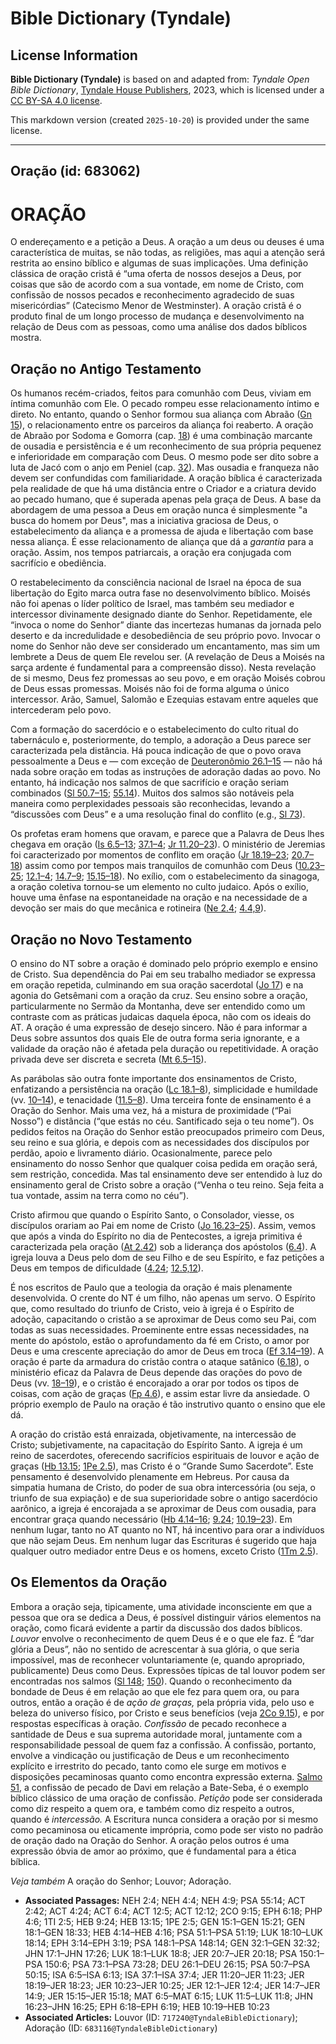 # Bible Dictionary (Tyndale)

## License Information

**Bible Dictionary (Tyndale)** is based on and adapted from: _Tyndale Open Bible Dictionary_, [Tyndale House Publishers](https://tyndaleopenresources.com/), 2023, which is licensed under a [CC BY-SA 4.0 license](https://creativecommons.org/licenses/by-sa/4.0/legalcode.en).

This markdown version (created `2025-10-20`) is provided under the same license.



--------------------------------

## Oração (id: 683062)

ORAÇÃO
======

O endereçamento e a petição a Deus. A oração a um deus ou deuses é uma característica de muitas, se não todas, as religiões, mas aqui a atenção será restrita ao ensino bíblico e algumas de suas implicações. Uma definição clássica de oração cristã é “uma oferta de nossos desejos a Deus, por coisas que são de acordo com a sua vontade, em nome de Cristo, com confissão de nossos pecados e reconhecimento agradecido de suas misericórdias” (Catecismo Menor de Westminster). A oração cristã é o produto final de um longo processo de mudança e desenvolvimento na relação de Deus com as pessoas, como uma análise dos dados bíblicos mostra.

Oração no Antigo Testamento
---------------------------

Os humanos recém\-criados, feitos para comunhão com Deus, viviam em íntima comunhão com Ele. O pecado rompeu esse relacionamento íntimo e direto. No entanto, quando o Senhor formou sua aliança com Abraão ([Gn 15](https://ref.ly/Gen15:1-Gen15:21)), o relacionamento entre os parceiros da aliança foi reaberto. A oração de Abraão por Sodoma e Gomorra (cap. [18](https://ref.ly/Gen18:1-Gen18:33)) é uma combinação marcante de ousadia e persistência e é um reconhecimento de sua própria pequenez e inferioridade em comparação com Deus. O mesmo pode ser dito sobre a luta de Jacó com o anjo em Peniel (cap. [32](https://ref.ly/Gen32:1-Gen32:32)). Mas ousadia e franqueza não devem ser confundidas com familiaridade. A oração bíblica é caracterizada pela realidade de que há uma distância entre o Criador e a criatura devido ao pecado humano, que é superada apenas pela graça de Deus. A base da abordagem de uma pessoa a Deus em oração nunca é simplesmente "a busca do homem por Deus", mas a iniciativa graciosa de Deus, o estabelecimento da aliança e a promessa de ajuda e libertação com base nessa aliança. É esse relacionamento de aliança que dá a *garantia* para a oração. Assim, nos tempos patriarcais, a oração era conjugada com sacrifício e obediência.

O restabelecimento da consciência nacional de Israel na época de sua libertação do Egito marca outra fase no desenvolvimento bíblico. Moisés não foi apenas o líder político de Israel, mas também seu mediador e intercessor divinamente designado diante do Senhor. Repetidamente, ele “invoca o nome do Senhor” diante das incertezas humanas da jornada pelo deserto e da incredulidade e desobediência de seu próprio povo. Invocar o nome do Senhor não deve ser considerado um encantamento, mas sim um lembrete a Deus de quem Ele revelou ser. (A revelação de Deus a Moisés na sarça ardente é fundamental para a compreensão disso). Nesta revelação de si mesmo, Deus fez promessas ao seu povo, e em oração Moisés cobrou de Deus essas promessas. Moisés não foi de forma alguma o único intercessor. Arão, Samuel, Salomão e Ezequias estavam entre aqueles que intercederam pelo povo.

Com a formação do sacerdócio e o estabelecimento do culto ritual do tabernáculo e, posteriormente, do templo, a adoração a Deus parece ser caracterizada pela distância. Há pouca indicação de que o povo orava pessoalmente a Deus e — com exceção de [Deuteronômio 26\.1–15](https://ref.ly/Deut26:1-Deut26:15) — não há nada sobre oração em todas as instruções de adoração dadas ao povo. No entanto, há indicação nos salmos de que sacrifício e oração seriam combinados ([Sl 50\.7–15](https://ref.ly/Ps50:7-Ps50:15); [55\.14](https://ref.ly/Ps55:14)). Muitos dos salmos são notáveis pela maneira como perplexidades pessoais são reconhecidas, levando a “discussões com Deus” e a uma resolução final do conflito (e.g., [Sl 73](https://ref.ly/Ps73:1-Ps73:28)).

Os profetas eram homens que oravam, e parece que a Palavra de Deus lhes chegava em oração ([Is 6\.5–13](https://ref.ly/Isa6:5-Isa6:13); [37\.1–4](https://ref.ly/Isa37:1-Isa37:4); [Jr 11\.20–23](https://ref.ly/Jer11:20-Jer11:23)). O ministério de Jeremias foi caracterizado por momentos de conflito em oração ([Jr 18\.19–23](https://ref.ly/Jer18:19-Jer18:23); [20\.7–18](https://ref.ly/Jer20:7-Jer20:18)) assim como por tempos mais tranquilos de comunhão com Deus ([10\.23–25](https://ref.ly/Jer10:23-Jer10:25); [12\.1–4](https://ref.ly/Jer12:1-Jer12:4); [14\.7–9](https://ref.ly/Jer14:7-Jer14:9); [15\.15–18](https://ref.ly/Jer15:15-Jer15:18)). No exílio, com o estabelecimento da sinagoga, a oração coletiva tornou\-se um elemento no culto judaico. Após o exílio, houve uma ênfase na espontaneidade na oração e na necessidade de a devoção ser mais do que mecânica e rotineira ([Ne 2\.4](https://ref.ly/Neh2:4); [4\.4,9](https://ref.ly/Neh4:4,Neh4:9)).

Oração no Novo Testamento
-------------------------

O ensino do NT sobre a oração é dominado pelo próprio exemplo e ensino de Cristo. Sua dependência do Pai em seu trabalho mediador se expressa em oração repetida, culminando em sua oração sacerdotal ([Jo 17](https://ref.ly/John17:1-John17:26)) e na agonia do Getsêmani com a oração da cruz. Seu ensino sobre a oração, particularmente no Sermão da Montanha, deve ser entendido como um contraste com as práticas judaicas daquela época, não com os ideais do AT. A oração é uma expressão de desejo sincero. Não é para informar a Deus sobre assuntos dos quais Ele de outra forma seria ignorante, e a validade da oração não é afetada pela duração ou repetitividade. A oração privada deve ser discreta e secreta ([Mt 6\.5–15](https://ref.ly/Matt6:5-Matt6:15)).

As parábolas são outra fonte importante dos ensinamentos de Cristo, enfatizando a persistência na oração ([Lc 18\.1–8](https://ref.ly/Luke18:1-Luke18:8)), simplicidade e humildade (vv. [10–14](https://ref.ly/Luke18:10-Luke18:14)), e tenacidade ([11\.5–8](https://ref.ly/Luke11:5-Luke11:8)). Uma terceira fonte de ensinamento é a Oração do Senhor. Mais uma vez, há a mistura de proximidade (“Pai Nosso”) e distância (“que estás no céu. Santificado seja o teu nome”). Os pedidos feitos na Oração do Senhor estão preocupados primeiro com Deus, seu reino e sua glória, e depois com as necessidades dos discípulos por perdão, apoio e livramento diário. Ocasionalmente, parece pelo ensinamento do nosso Senhor que qualquer coisa pedida em oração será, sem restrição, concedida. Mas tal ensinamento deve ser entendido à luz do ensinamento geral de Cristo sobre a oração (“Venha o teu reino. Seja feita a tua vontade, assim na terra como no céu”).

Cristo afirmou que quando o Espírito Santo, o Consolador, viesse, os discípulos orariam ao Pai em nome de Cristo ([Jo 16\.23–25](https://ref.ly/John16:23-John16:25)). Assim, vemos que após a vinda do Espírito no dia de Pentecostes, a igreja primitiva é caracterizada pela oração ([At 2\.42](https://ref.ly/Acts2:42)) sob a liderança dos apóstolos ([6\.4](https://ref.ly/Acts6:4)). A igreja louva a Deus pelo dom de seu Filho e de seu Espírito, e faz petições a Deus em tempos de dificuldade ([4\.24](https://ref.ly/Acts4:24); [12\.5,12](https://ref.ly/Acts12:5,Acts12:12)).

É nos escritos de Paulo que a teologia da oração é mais plenamente desenvolvida. O crente do NT é um filho, não apenas um servo. O Espírito que, como resultado do triunfo de Cristo, veio à igreja é o Espírito de adoção, capacitando o cristão a se aproximar de Deus como seu Pai, com todas as suas necessidades. Proeminente entre essas necessidades, na mente do apóstolo, estão o aprofundamento da fé em Cristo, o amor por Deus e uma crescente apreciação do amor de Deus em troca ([Ef 3\.14–19](https://ref.ly/Eph3:14-Eph3:19)). A oração é parte da armadura do cristão contra o ataque satânico ([6\.18](https://ref.ly/Eph6:18)), o ministério eficaz da Palavra de Deus depende das orações do povo de Deus (vv. [18–19](https://ref.ly/Eph6:18-Eph6:19)), e o cristão é encorajado a orar por todos os tipos de coisas, com ação de graças ([Fp 4\.6](https://ref.ly/Phil4:6)), e assim estar livre da ansiedade. O próprio exemplo de Paulo na oração é tão instrutivo quanto o ensino que ele dá.

A oração do cristão está enraizada, objetivamente, na intercessão de Cristo; subjetivamente, na capacitação do Espírito Santo. A igreja é um reino de sacerdotes, oferecendo sacrifícios espirituais de louvor e ação de graças ([Hb 13\.15](https://ref.ly/Heb13:15); [1Pe 2\.5](https://ref.ly/1Pet2:5)), mas Cristo é o “Grande Sumo Sacerdote”. Este pensamento é desenvolvido plenamente em Hebreus. Por causa da simpatia humana de Cristo, do poder de sua obra intercessória (ou seja, o triunfo de sua expiação) e de sua superioridade sobre o antigo sacerdócio aarônico, a igreja é encorajada a se aproximar de Deus com ousadia, para encontrar graça quando necessário ([Hb 4\.14–16](https://ref.ly/Heb4:14-Heb4:16); [9\.24](https://ref.ly/Heb9:24); [10\.19–23](https://ref.ly/Heb10:19-Heb10:23)). Em nenhum lugar, tanto no AT quanto no NT, há incentivo para orar a indivíduos que não sejam Deus. Em nenhum lugar das Escrituras é sugerido que haja qualquer outro mediador entre Deus e os homens, exceto Cristo ([1Tm 2\.5](https://ref.ly/1Tim2:5)).

Os Elementos da Oração
----------------------

Embora a oração seja, tipicamente, uma atividade inconsciente em que a pessoa que ora se dedica a Deus, é possível distinguir vários elementos na oração, como ficará evidente a partir da discussão dos dados bíblicos. *Louvor* envolve o reconhecimento de quem Deus é e o que ele faz. É “dar glória a Deus”, não no sentido de acrescentar à sua glória, o que seria impossível, mas de reconhecer voluntariamente (e, quando apropriado, publicamente) Deus como Deus. Expressões típicas de tal louvor podem ser encontradas nos salmos ([Sl 148](https://ref.ly/Ps148:1-Ps148:14); [150](https://ref.ly/Ps150:1-Ps150:6)). Quando o reconhecimento da bondade de Deus é em relação ao que ele fez para quem ora, ou para outros, então a oração é de *ação de graças,* pela própria vida, pelo uso e beleza do universo físico, por Cristo e seus benefícios (veja [2Co 9\.15](https://ref.ly/2Cor9:15)), e por respostas específicas à oração. *Confissão* de pecado reconhece a santidade de Deus e sua suprema autoridade moral, juntamente com a responsabilidade pessoal de quem faz a confissão. A confissão, portanto, envolve a vindicação ou justificação de Deus e um reconhecimento explícito e irrestrito do pecado, tanto como ele surge em motivos e disposições pecaminosas quanto como encontra expressão externa. [Salmo 51](https://ref.ly/Ps51:1-Ps51:19), a confissão de pecado de Davi em relação a Bate\-Seba, é o exemplo bíblico clássico de uma oração de confissão. *Petição* pode ser considerada como diz respeito a quem ora, e também como diz respeito a outros, quando é *intercessão.* A Escritura nunca considera a oração por si mesmo como pecaminosa ou eticamente imprópria, como pode ser visto no padrão de oração dado na Oração do Senhor. A oração pelos outros é uma expressão óbvia de amor ao próximo, que é fundamental para a ética bíblica.

*Veja também* A oração do Senhor; Louvor; Adoração.

* **Associated Passages:** NEH 2:4; NEH 4:4; NEH 4:9; PSA 55:14; ACT 2:42; ACT 4:24; ACT 6:4; ACT 12:5; ACT 12:12; 2CO 9:15; EPH 6:18; PHP 4:6; 1TI 2:5; HEB 9:24; HEB 13:15; 1PE 2:5; GEN 15:1–GEN 15:21; GEN 18:1–GEN 18:33; HEB 4:14–HEB 4:16; PSA 51:1–PSA 51:19; LUK 18:10–LUK 18:14; EPH 3:14–EPH 3:19; PSA 148:1–PSA 148:14; GEN 32:1–GEN 32:32; JHN 17:1–JHN 17:26; LUK 18:1–LUK 18:8; JER 20:7–JER 20:18; PSA 150:1–PSA 150:6; PSA 73:1–PSA 73:28; DEU 26:1–DEU 26:15; PSA 50:7–PSA 50:15; ISA 6:5–ISA 6:13; ISA 37:1–ISA 37:4; JER 11:20–JER 11:23; JER 18:19–JER 18:23; JER 10:23–JER 10:25; JER 12:1–JER 12:4; JER 14:7–JER 14:9; JER 15:15–JER 15:18; MAT 6:5–MAT 6:15; LUK 11:5–LUK 11:8; JHN 16:23–JHN 16:25; EPH 6:18–EPH 6:19; HEB 10:19–HEB 10:23
* **Associated Articles:** Louvor (ID: `717240@TyndaleBibleDictionary`); Adoração (ID: `683116@TyndaleBibleDictionary`)

